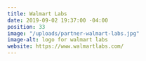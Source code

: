 ```yaml
---
title: Walmart Labs
date: 2019-09-02 19:37:00 -04:00
position: 33
image: "/uploads/partner-walmart-labs.jpg"
image-alt: logo for walmart labs
website: https://www.walmartlabs.com/
---
```


